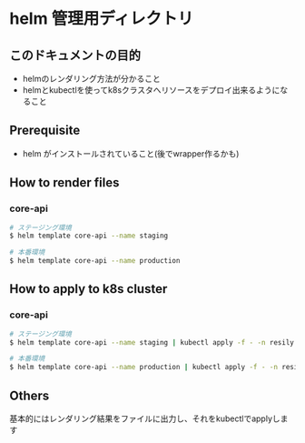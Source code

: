 # helm 管理用ディレクトリ

## このドキュメントの目的

- helmのレンダリング方法が分かること
- helmとkubectlを使ってk8sクラスタへリソースをデプロイ出来るようになること

## Prerequisite

- helm がインストールされていること(後でwrapper作るかも)

## How to render files
### core-api

```bash
# ステージング環境
$ helm template core-api --name staging

# 本番環境
$ helm template core-api --name production
```

## How to apply to k8s cluster
### core-api

```bash
# ステージング環境
$ helm template core-api --name staging | kubectl apply -f - -n resily

# 本番環境
$ helm template core-api --name production | kubectl apply -f - -n resily
```

## Others
基本的にはレンダリング結果をファイルに出力し、それをkubectlでapplyします
